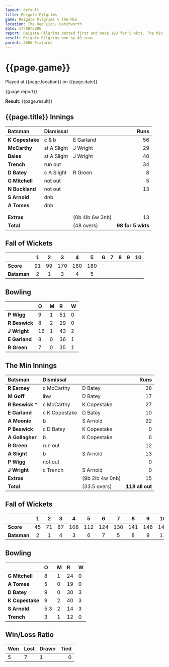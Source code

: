 ```yaml
---
layout: default
title: Reigate Pilgrims
game: Reigate Pilgrims v The Min
location: The Red Lion, Betchworth
date: 17/09/2006
report: Reigate Pilgrims batted first and made 198 for 5 wkts. The Min replied with 149 all out
result: Reigate Pilgrims won by 49 runs
parent: 2006 Fixtures
---
```


# {{page.game}}

Played at {{page.location}} on {{page.date}}

{{page.report}}

**Result:** {{page.result}}

## {{page.title}} Innings

| Batsman | Dismissal |  | Runs |
|:---|:---|---|---:|
| **K Copestake** | c & b | E Garland | 56 |
| **McCarthy** | st A Slight | J Wright | 29 |
| **Bales** | st A Slight | J Wright | 40 |
| **Trench** | run out |  | 34 |
| **D Batey** | c A Slight | R Green | 8 |
| **G Mitchell** | not out |  | 5 |
| **N Buckland** | not out |  | 13 |
| **S Arnold** | dnb |  |  |
| **A Tomes** | dnb |  |  |
|  |  |  |  |
|  |  |  |  |
| **Extras** | | (0b 4lb 6w 3nb) | 13 |
| **Total** | | (48 overs) | **98 for 5 wkts** |

## Fall of Wickets

| | 1 | 2 | 3 | 4 | 5 | 6 | 7 | 8 | 9 | 10 |
|---|:---:|:---:|:---:|:---:|:---:|:---:|:---:|:---:|:---:|:---:|
| **Score** | 91 | 99 | 170 | 180 | 180 |  |  |  |  |  |
| **Batsman** | 2 | 1 | 3 | 4 | 5 |  |  |  |  |  |

## Bowling

| | O | M | R | W |
|---|:---|:---|:---|:---|
| **P Wigg** | 9 | 1 | 51 | 0 |
| **R Beswick** | 8 | 2 | 29 | 0 |
| **J Wright** | 16 | 1 | 43 | 2 |
| **E Garland** | 8 | 0 | 36 | 1 |
| **R Green** | 7 | 0 | 35 | 1 |

## The Min Innings

| Batsman | Dismissal |  | Runs |
|:---|:---|---|---:|
| **R Earney** | c McCarthy | D Batey | 28 |
| **M Goff** | lbw | D Batey | 17 |
| **R Beswick &#42;** | c McCarthy | K Copestake | 27 |
| **E Garland** | c K Copestake | D Batey | 10 |
| **A Moonie** | b | S Arnold | 22 |
| **P Beswick** | c D Batey | K Copestake | 0 |
| **A Gallagher** | b | K Copestake | 6 |
| **R Green** | run out |  | 12 |
| **A Slight** | b | S Arnold | 13 |
| **P Wigg** | not out |  | 0 |
| **J Wright** | c Trench | S Arnold | 0 |
| **Extras** | | (9b 2lb 4w 0nb) | 15 |
| **Total** | | (33.5 overs) | **118 all out** |

## Fall of Wickets

| | 1 | 2 | 3 | 4 | 5 | 6 | 7 | 8 | 9 | 10 |
|---|:---:|:---:|:---:|:---:|:---:|:---:|:---:|:---:|:---:|:---:|
| **Score** | 45 | 71 | 87 | 108 | 112 | 124 | 130 | 141 | 148 | 149 |
| **Batsman** | 2 | 1 | 4 | 3 | 6 | 7 | 5 | 8 | 9 | 11 |

## Bowling

| | O | M | R | W |
|---|:---|:---|:---|:---|
| **G Mitchell** | 8 | 1 | 24 | 0 |
| **A Tomes** | 5 | 0 | 19 | 0 |
| **D Batey** | 9 | 0 | 30 | 3 |
| **K Copestake** | 9 | 2 | 40 | 3 |
| **S Arnold** | 5.3 | 2 | 14 | 3 |
| **Trench** | 3 | 1 | 12 | 0 |

## Win/Loss Ratio

| Won | Lost | Drawn | Tied |
|:---|:---|:---|---:|
| 5 | 7 | 1 | 0 |